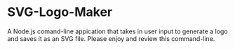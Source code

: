 # SVG-Logo-Maker
A Node.js comand-line appication that takes in user input to generate a logo and saves it as an SVG file. Please enjoy and review this command-line.
